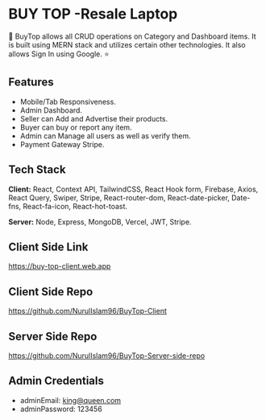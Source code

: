 
# BUY TOP -Resale Laptop

🍔  BuyTop allows all CRUD operations on Category and Dashboard items. It is built using MERN stack and utilizes certain other technologies. It also allows Sign In using Google. ⭐



## Features

- Mobile/Tab Responsiveness.
- Admin Dashboard.
- Seller can Add and Advertise their products.
- Buyer can buy or report any item.
- Admin can Manage all users as well as verify them.
- Payment Gateway Stripe.


## Tech Stack

**Client:** React, Context API, TailwindCSS, React Hook form, Firebase, Axios, React Query, Swiper, Stripe, React-router-dom, React-date-picker, Date-fns, React-fa-icon, React-hot-toast.

**Server:** Node, Express, MongoDB, Vercel, JWT, Stripe.


## Client Side Link

https://buy-top-client.web.app

## Client Side Repo

https://github.com/NurulIslam96/BuyTop-Client

## Server Side Repo

https://github.com/NurulIslam96/BuyTop-Server-side-repo

## Admin Credentials

- adminEmail: king@queen.com
- adminPassword: 123456



